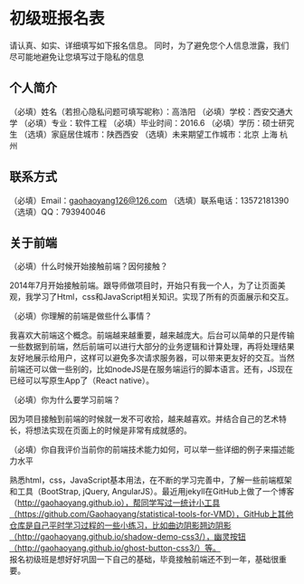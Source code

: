 # 初级班报名表

请认真、如实、详细填写如下报名信息。
同时，为了避免您个人信息泄露，我们尽可能地避免让您填写过于隐私的信息

## 个人简介

（必填）姓名（若担心隐私问题可填写昵称）：高浩阳
（必填）学校：西安交通大学
（必填）专业：软件工程
（必填）毕业时间：2016.6
（必填）学历：硕士研究生
（选填）家庭居住城市：陕西西安
（选填）未来期望工作城市：北京 上海 杭州

## 联系方式

（必填）Email：gaohaoyang126@126.com
（选填）联系电话：13572181390
（选填）QQ：793940046

## 关于前端

（必填）什么时候开始接触前端？因何接触？

2014年7月开始接触前端。跟导师做项目时，开始只有我一个人，为了让页面美观，我学习了Html，css和JavaScript相关知识。实现了所有的页面展示和交互。


（必填）你理解的前端是做些什么事情？   

我喜欢大前端这个概念。前端越来越重要，越来越庞大。后台可以简单的只是传输一些数据到前端，然后前端可以进行大部分的业务逻辑和计算处理，再将处理结果友好地展示给用户，这样可以避免多次请求服务器，可以带来更友好的交互。当然前端还可以做一些别的，比如nodeJS是在服务端运行的脚本语言。还有，JS现在已经可以写原生App了（React native）。

（必填）你为什么要学习前端？   

因为项目接触到前端的时候就一发不可收拾，越来越喜欢。并结合自己的艺术特长，将想法实现在页面上的时候是非常有成就感的。

（必填）你自我评价当前你的前端技术能力如何，可以举一些详细的例子来描述能力水平   

熟悉html，css，JavaScript基本用法，在不断的学习完善中，了解一些前端框架和工具（BootStrap, jQuery, AngularJS）。最近用jekyll在GitHub上做了一个博客（http://gaohaoyang.github.io），帮同学写过一统计小工具（https://github.com/Gaohaoyang/statistical-tools-for-VMD），GitHub上其他仓库是自己平时学习过程的一些小练习，比如曲边阴影翘边阴影（http://gaohaoyang.github.io/shadow-demo-css3/），幽灵按钮（http://gaohaoyang.github.io/ghost-button-css3/）等。  
报名初级班是想好好巩固一下自己的基础，毕竟接触前端还不到一年，基础很重要。

